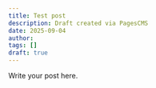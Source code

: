 ```yaml
---
title: Test post
description: Draft created via PagesCMS
date: 2025-09-04
author: 
tags: []
draft: true
---
```


Write your post here.



